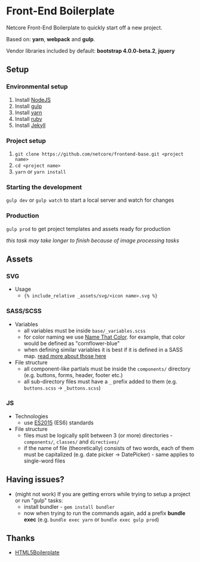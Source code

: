 # Front-End Boilerplate
Netcore Front-End Boilerplate to quickly start off a new project.

Based on: **yarn**, **webpack** and **gulp**.

Vendor libraries included by default: **bootstrap 4.0.0-beta.2**, **jquery**

## Setup
### Environmental setup
1. Install [NodeJS](https://nodejs.org/en/)
2. Install [gulp](https://gulpjs.com)
3. Install [yarn](https://yarnpkg.com/en/docs/install)
4. Install [ruby](https://www.ruby-lang.org/en/documentation/installation/)
5. Install [Jekyll](https://jekyllrb.com/)

### Project setup
1. `git clone https://github.com/netcore/frontend-base.git <project name>`
2. `cd <project name>`
3. `yarn` or `yarn install`

### Starting the development
`gulp dev` or `gulp watch` to start a local server and watch for changes

### Production
`gulp prod` to get project templates and assets ready for production

_this task may take longer to finish because of image processing tasks_

## Assets
### SVG
* Usage
  * `{% include_relative _assets/svg/<icon name>.svg %}`

### SASS/SCSS
* Variables
  * all variables must be inside `base/_variables.scss`
  * for color naming we use [Name That Color](http://chir.ag/projects/name-that-color/#6195ED). for example, that color would be defined as "cornflower-blue"
  * when defining similar variables it is best if it is defined in a SASS map. [read more about those here](https://webdesign.tutsplus.com/tutorials/an-introduction-to-sass-maps-usage-and-examples--cms-22184)
* File structure
  * all component-like partials must be inside the `components/` directory (e.g. buttons, forms, header, footer etc.)
  * all sub-directory files must have a `_` prefix added to them (e.g. `buttons.scss` -> `_buttons.scss`)

### JS
* Technologies
  * use [ES2015](https://babeljs.io/learn-es2015/) (ES6) standards
* File structure
  * files must be logically split between 3 (or more) directories - `components/`, `classes/` and `directives/`
  * if the name of file (theoretically) consists of two words, each of them must be capitalized (e.g. date picker -> DatePicker) - same applies to single-word files

## Having issues?
* (might not work) If you are getting errors while trying to setup a project or run "gulp" tasks:
  * install bundler - `gem install bundler`
  * now when trying to run the commands again, add a prefix **bundle exec** (e.g. `bundle exec yarn` or `bundle exec gulp prod`)

## Thanks
* [HTML5Boilerplate](https://html5boilerplate.com/)